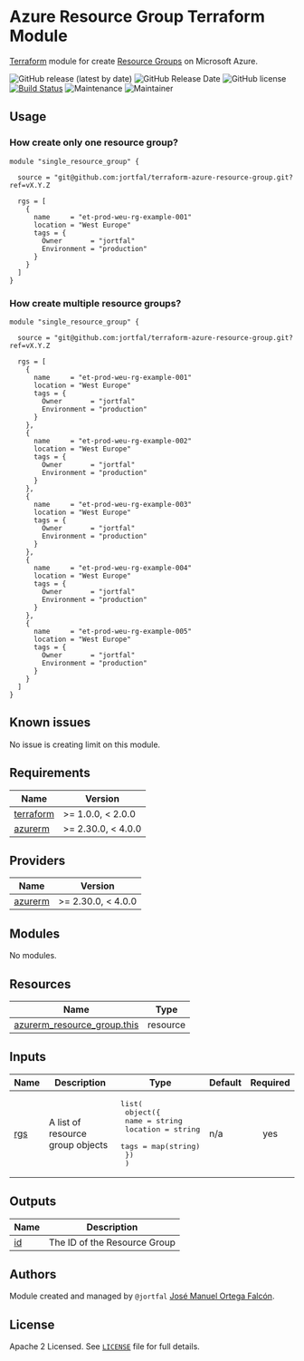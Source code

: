 # Azure Resource Group Terraform Module

[Terraform](https://www.terraform.io/) module for create [Resource Groups](https://docs.microsoft.com/en-us/azure/azure-resource-manager/management/manage-resource-groups-portal#what-is-a-resource-group) on Microsoft Azure.

![GitHub release (latest by date)](https://img.shields.io/github/v/release/jortfal/terraform-azure-resource-group)
![GitHub Release Date](https://img.shields.io/github/release-date/jortfal/terraform-azure-resource-group)
![GitHub license](https://img.shields.io/github/license/jortfal/terraform-azure-resource-group)
[![Build Status](https://github.com/jortfal/semantic-release-terraform-config/workflows/Test/badge.svg)](https://github.com/jortfal/terraform-azure-resource-group/actions?query=workflow%3ATest+branch%3Amaster) 
![Maintenance](https://img.shields.io/maintenance/yes/2021?color=green)
![Maintainer](https://img.shields.io/badge/maintainer-jortfal-green)

## Usage

### How create only one resource group?

```hcl
module "single_resource_group" {

  source = "git@github.com:jortfal/terraform-azure-resource-group.git?ref=vX.Y.Z

  rgs = [
    {
      name     = "et-prod-weu-rg-example-001"
      location = "West Europe"
      tags = {
        Owner       = "jortfal"
        Environment = "production"
      }
    }
  ]
}
```

### How create multiple resource groups?

```hcl
module "single_resource_group" {

  source = "git@github.com:jortfal/terraform-azure-resource-group.git?ref=vX.Y.Z

  rgs = [
    {
      name     = "et-prod-weu-rg-example-001"
      location = "West Europe"
      tags = {
        Owner       = "jortfal"
        Environment = "production"
      }
    },
    {
      name     = "et-prod-weu-rg-example-002"
      location = "West Europe"
      tags = {
        Owner       = "jortfal"
        Environment = "production"
      }
    },
    {
      name     = "et-prod-weu-rg-example-003"
      location = "West Europe"
      tags = {
        Owner       = "jortfal"
        Environment = "production"
      }
    },
    {
      name     = "et-prod-weu-rg-example-004"
      location = "West Europe"
      tags = {
        Owner       = "jortfal"
        Environment = "production"
      }
    },
    {
      name     = "et-prod-weu-rg-example-005"
      location = "West Europe"
      tags = {
        Owner       = "jortfal"
        Environment = "production"
      }
    }
  ]
}
```

## Known issues

No issue is creating limit on this module.

<!-- BEGIN_TF_DOCS -->
## Requirements

| Name | Version |
|------|---------|
| <a name="requirement_terraform"></a> [terraform](#requirement\_terraform) | >= 1.0.0, < 2.0.0 |
| <a name="requirement_azurerm"></a> [azurerm](#requirement\_azurerm) | >= 2.30.0, < 4.0.0 |

## Providers

| Name | Version |
|------|---------|
| <a name="provider_azurerm"></a> [azurerm](#provider\_azurerm) | >= 2.30.0, < 4.0.0 |

## Modules

No modules.

## Resources

| Name | Type |
|------|------|
| [azurerm_resource_group.this](https://registry.terraform.io/providers/hashicorp/azurerm/latest/docs/resources/resource_group) | resource |

## Inputs

| Name | Description | Type | Default | Required |
|------|-------------|------|---------|:--------:|
| <a name="input_rgs"></a> [rgs](#input\_rgs) | A list of resource group objects | <pre>list(<br>    object({<br>      name     = string<br>      location = string<br>      tags     = map(string)<br>    })<br>  )</pre> | n/a | yes |

## Outputs

| Name | Description |
|------|-------------|
| <a name="output_id"></a> [id](#output\_id) | The ID of the Resource Group |
<!-- END_TF_DOCS -->

## Authors

Module created and managed by `@jortfal` [José Manuel Ortega Falcón](https://www.jortfal.es).

## License

Apache 2 Licensed. See [`LICENSE`](https://github.com/jortfal/terraform-azure-resource-group/blob/main/LICENSE) file for full details.
